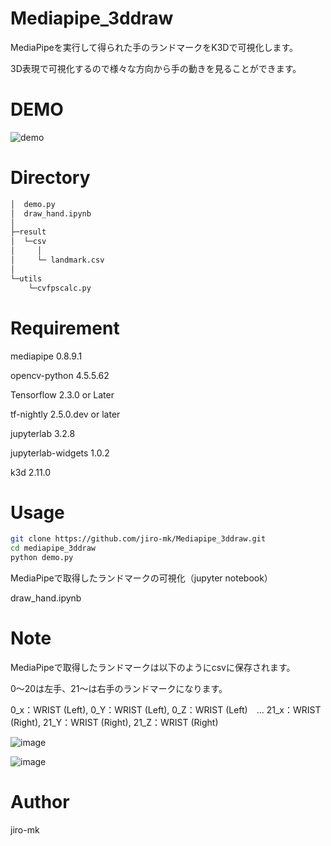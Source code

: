 # Mediapipe_3ddraw
MediaPipeを実行して得られた手のランドマークをK3Dで可視化します。

3D表現で可視化するので様々な方向から手の動きを見ることができます。

# DEMO

![demo](https://user-images.githubusercontent.com/93971055/153741322-bccf5b26-d3c7-40b2-a208-f687a6f3d6e3.gif)


# Directory
```bash
│  demo.py
│  draw_hand.ipynb
│ 
├─result
│  └─csv
│     │ 
│     └─ landmark.csv
│          
└─utils
    └─cvfpscalc.py
```

# Requirement

mediapipe                    0.8.9.1

opencv-python                4.5.5.62   

Tensorflow                   2.3.0 or Later

tf-nightly                   2.5.0.dev or later 

jupyterlab                   3.2.8 
          
jupyterlab-widgets           1.0.2   

k3d                          2.11.0  


# Usage


```bash
git clone https://github.com/jiro-mk/Mediapipe_3ddraw.git
cd mediapipe_3ddraw
python demo.py
```


MediaPipeで取得したランドマークの可視化（jupyter notebook）

draw_hand.ipynb


# Note
MediaPipeで取得したランドマークは以下のようにcsvに保存されます。

0～20は左手、21～は右手のランドマークになります。

0_x：WRIST (Left), 0_Y：WRIST (Left), 0_Z：WRIST (Left)　… 21_x：WRIST (Right), 21_Y：WRIST (Right), 21_Z：WRIST (Right)

![image](https://user-images.githubusercontent.com/93971055/153736893-bf5fa214-3a97-4377-b0a4-fb30c2d2910e.png)

![image](https://user-images.githubusercontent.com/93971055/153736934-62549cb5-fe00-494c-a666-599715d30ff1.png)

# Author

jiro-mk
